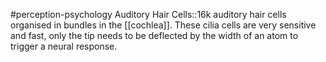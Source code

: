 #perception-psychology 
Auditory Hair Cells::16k auditory hair cells organised in bundles in the [[cochlea]]. These cilia cells are very sensitive and fast, only the tip needs to be deflected by the width of an atom to trigger a neural response.
<!--SR:!2024-02-05,3,250-->